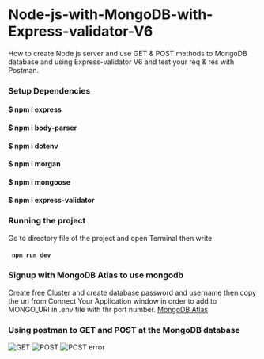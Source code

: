 # Node-js-with-MongoDB-with-Express-validator-V6
How to create Node js server and use GET & POST methods to MongoDB database and using Express-validator V6 and test your req & res with Postman.

### Setup Dependencies
#### $ npm i express
#### $ npm i body-parser
#### $ npm i dotenv
#### $ npm i morgan
#### $ npm i mongoose
#### $ npm i express-validator

### Running the project
Go to directory file of the project and open Terminal then write

#### ``` npm run dev```

### Signup with MongoDB Atlas to use mongodb
Create free Cluster and create database password and username then copy the url from Connect Your Application window in order to add to MONGO_URI in .env file with thr port number.
[MongoDB Atlas](https://account.mongodb.com/account/login?n=%2Fv2%2F621ffa433d2afa2b6d6ed9aa&nextHash=%23clusters)


### Using postman to GET and POST at the MongoDB database
![GET](assest/get.png "Get all posts from database")
![POST](assest/post.png "Create new post to database")
![POST error](assest/error.png "Error massage while posting")
